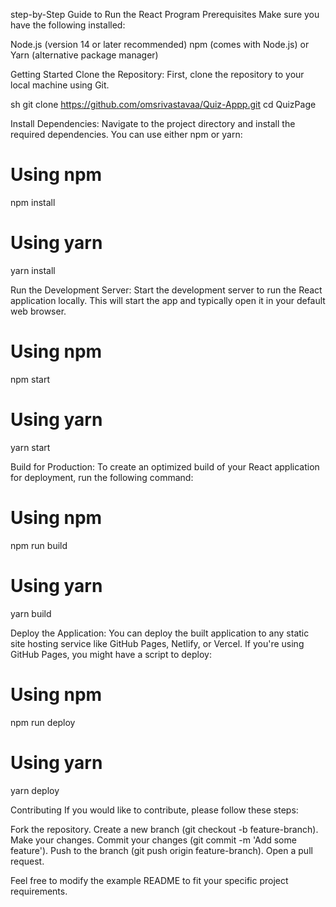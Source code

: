 step-by-Step Guide to Run the React Program
Prerequisites
Make sure you have the following installed:

Node.js (version 14 or later recommended)
npm (comes with Node.js) or Yarn (alternative package manager)

Getting Started
Clone the Repository:
First, clone the repository to your local machine using Git.

sh
git clone https://github.com/omsrivastavaa/Quiz-Appp.git
cd QuizPage

Install Dependencies:
Navigate to the project directory and install the required dependencies. You can use either npm or yarn:
# Using npm
npm install

# Using yarn
yarn install


Run the Development Server:
Start the development server to run the React application locally. This will start the app and typically open it in your default web browser.
# Using npm
npm start

# Using yarn
yarn start

Build for Production:
To create an optimized build of your React application for deployment, run the following command:
# Using npm
npm run build

# Using yarn
yarn build

Deploy the Application:
You can deploy the built application to any static site hosting service like GitHub Pages, Netlify, or Vercel. If you're using GitHub Pages, you might have a script to deploy:
# Using npm
npm run deploy

# Using yarn
yarn deploy


Contributing
If you would like to contribute, please follow these steps:

Fork the repository.
Create a new branch (git checkout -b feature-branch).
Make your changes.
Commit your changes (git commit -m 'Add some feature').
Push to the branch (git push origin feature-branch).
Open a pull request.


Feel free to modify the example README to fit your specific project requirements.
